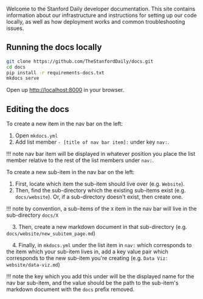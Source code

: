 Welcome to the Stanford Daily developer documentation. This site contains information about our infrastructure and instructions for setting up our code locally, as well as how deployment works and common troubleshooting issues.

## Running the docs locally

```bash
git clone https://github.com/TheStanfordDaily/docs.git
cd docs
pip install -r requirements-docs.txt
mkdocs serve
```

Open up [http://localhost:8000](http://localhost:8000) in your browser.

## Editing the docs
To create a new item in the nav bar on the left: 

1. Open `mkdocs.yml`
2. Add  list member `- [title of nav bar item]:` under key `nav:`.
   
!!! note
      nav bar item will be displayed in whatever position you place the list member relative to the rest of the list members under `nav:`.

To create a new sub-item in the nav bar on the left:

1. First, locate which item the sub-item should live over (e.g. `Website`). 
2. Then, find the sub-directory which the existing sub-items exist (e.g. `docs/website`). Or, if a sub-directory doesn't exist, then create one.

!!! note
      by convention, a sub-items of the `X` item in the nav bar will live in the sub-directory `docs/X`

[//]: <> (unfortunately, doesn't seem we like can continue ordered lists after notes)

&nbsp;&nbsp;&nbsp;&nbsp;3\. Then, create a new markdown document in that sub-directory (e.g. `docs/website/new_subitem_page.md`)

&nbsp;&nbsp;&nbsp;&nbsp;4\. Finally, in `mkdocs.yml` under the list item in `nav:` which corresponds to the item which your sub-item lives in, add a key value pair which corresponds to the new sub-item you're creating (e.g.       `Data Viz: website/data-viz.md`)

!!! note
      the key which you add this under will be the displayed name for the nav bar sub-item, and the value should be the path to the sub-item's markdown document with the `docs` prefix removed. 